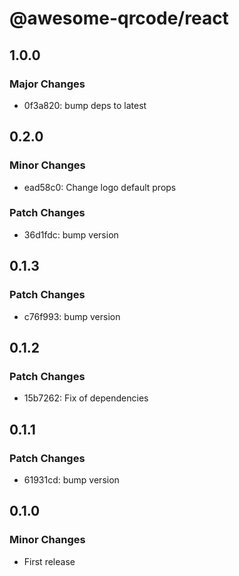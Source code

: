 # @awesome-qrcode/react

## 1.0.0

### Major Changes

- 0f3a820: bump deps to latest

## 0.2.0

### Minor Changes

- ead58c0: Change logo default props

### Patch Changes

- 36d1fdc: bump version

## 0.1.3

### Patch Changes

- c76f993: bump version

## 0.1.2

### Patch Changes

- 15b7262: Fix of dependencies

## 0.1.1

### Patch Changes

- 61931cd: bump version

## 0.1.0

### Minor Changes

- First release
